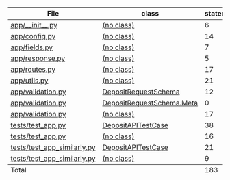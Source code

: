 <table>
        <thead>
            <tr class="tablehead" title="Click to sort">
                <th id="file" class="name left" aria-sort="none" data-shortcut="f">File<span class="arrows"></span></th>
                <th id="region" class="name left" aria-sort="none" data-default-sort-order="ascending" data-shortcut="n">class<span class="arrows"></span></th>
                <th id="statements" aria-sort="none" data-default-sort-order="descending" data-shortcut="s">statements<span class="arrows"></span></th>
                <th id="missing" aria-sort="none" data-default-sort-order="descending" data-shortcut="m">missing<span class="arrows"></span></th>
                <th id="excluded" aria-sort="none" data-default-sort-order="descending" data-shortcut="x">excluded<span class="arrows"></span></th>
                <th id="coverage" class="right" aria-sort="none" data-shortcut="c">coverage<span class="arrows"></span></th>
            </tr>
        </thead>
        <tbody>
            <tr class="region">
                <td class="name left"><a href="z_5f5a17c013354698___init___py.html">app/__init__.py</a></td>
                <td class="name left"><a href="z_5f5a17c013354698___init___py.html"><data value=''><span class='no-noun'>(no class)</span></data></a></td>
                <td>6</td>
                <td>0</td>
                <td>0</td>
                <td class="right" data-ratio="6 6">100%</td>
            </tr>
            <tr class="region">
                <td class="name left"><a href="z_5f5a17c013354698_config_py.html">app/config.py</a></td>
                <td class="name left"><a href="z_5f5a17c013354698_config_py.html"><data value=''><span class='no-noun'>(no class)</span></data></a></td>
                <td>14</td>
                <td>0</td>
                <td>0</td>
                <td class="right" data-ratio="14 14">100%</td>
            </tr>
            <tr class="region">
                <td class="name left"><a href="z_5f5a17c013354698_fields_py.html">app/fields.py</a></td>
                <td class="name left"><a href="z_5f5a17c013354698_fields_py.html"><data value=''><span class='no-noun'>(no class)</span></data></a></td>
                <td>7</td>
                <td>0</td>
                <td>0</td>
                <td class="right" data-ratio="7 7">100%</td>
            </tr>
            <tr class="region">
                <td class="name left"><a href="z_5f5a17c013354698_response_py.html">app/response.py</a></td>
                <td class="name left"><a href="z_5f5a17c013354698_response_py.html"><data value=''><span class='no-noun'>(no class)</span></data></a></td>
                <td>5</td>
                <td>0</td>
                <td>0</td>
                <td class="right" data-ratio="5 5">100%</td>
            </tr>
            <tr class="region">
                <td class="name left"><a href="z_5f5a17c013354698_routes_py.html">app/routes.py</a></td>
                <td class="name left"><a href="z_5f5a17c013354698_routes_py.html"><data value=''><span class='no-noun'>(no class)</span></data></a></td>
                <td>17</td>
                <td>2</td>
                <td>0</td>
                <td class="right" data-ratio="15 17">88%</td>
            </tr>
            <tr class="region">
                <td class="name left"><a href="z_5f5a17c013354698_utils_py.html">app/utils.py</a></td>
                <td class="name left"><a href="z_5f5a17c013354698_utils_py.html"><data value=''><span class='no-noun'>(no class)</span></data></a></td>
                <td>21</td>
                <td>1</td>
                <td>0</td>
                <td class="right" data-ratio="20 21">95%</td>
            </tr>
            <tr class="region">
                <td class="name left"><a href="z_5f5a17c013354698_validation_py.html#t20">app/validation.py</a></td>
                <td class="name left"><a href="z_5f5a17c013354698_validation_py.html#t20"><data value='DepositRequestSchema'>DepositRequestSchema</data></a></td>
                <td>12</td>
                <td>0</td>
                <td>0</td>
                <td class="right" data-ratio="12 12">100%</td>
            </tr>
            <tr class="region">
                <td class="name left"><a href="z_5f5a17c013354698_validation_py.html#t55">app/validation.py</a></td>
                <td class="name left"><a href="z_5f5a17c013354698_validation_py.html#t55"><data value='Meta'>DepositRequestSchema.Meta</data></a></td>
                <td>0</td>
                <td>0</td>
                <td>0</td>
                <td class="right" data-ratio="0 0">100%</td>
            </tr>
            <tr class="region">
                <td class="name left"><a href="z_5f5a17c013354698_validation_py.html">app/validation.py</a></td>
                <td class="name left"><a href="z_5f5a17c013354698_validation_py.html"><data value=''><span class='no-noun'>(no class)</span></data></a></td>
                <td>17</td>
                <td>0</td>
                <td>0</td>
                <td class="right" data-ratio="17 17">100%</td>
            </tr>
            <tr class="region">
                <td class="name left"><a href="z_a44f0ac069e85531_test_app_py.html#t6">tests/test_app.py</a></td>
                <td class="name left"><a href="z_a44f0ac069e85531_test_app_py.html#t6"><data value='DepositAPITestCase'>DepositAPITestCase</data></a></td>
                <td>38</td>
                <td>0</td>
                <td>0</td>
                <td class="right" data-ratio="38 38">100%</td>
            </tr>
            <tr class="region">
                <td class="name left"><a href="z_a44f0ac069e85531_test_app_py.html">tests/test_app.py</a></td>
                <td class="name left"><a href="z_a44f0ac069e85531_test_app_py.html"><data value=''><span class='no-noun'>(no class)</span></data></a></td>
                <td>16</td>
                <td>1</td>
                <td>0</td>
                <td class="right" data-ratio="15 16">94%</td>
            </tr>
            <tr class="region">
                <td class="name left"><a href="z_a44f0ac069e85531_test_app_similarly_py.html#t6">tests/test_app_similarly.py</a></td>
                <td class="name left"><a href="z_a44f0ac069e85531_test_app_similarly_py.html#t6"><data value='DepositAPITestCase'>DepositAPITestCase</data></a></td>
                <td>21</td>
                <td>0</td>
                <td>0</td>
                <td class="right" data-ratio="21 21">100%</td>
            </tr>
            <tr class="region">
                <td class="name left"><a href="z_a44f0ac069e85531_test_app_similarly_py.html">tests/test_app_similarly.py</a></td>
                <td class="name left"><a href="z_a44f0ac069e85531_test_app_similarly_py.html"><data value=''><span class='no-noun'>(no class)</span></data></a></td>
                <td>9</td>
                <td>1</td>
                <td>0</td>
                <td class="right" data-ratio="8 9">89%</td>
            </tr>
        </tbody>
        <tfoot>
            <tr class="total">
                <td class="name left">Total</td>
                <td class="name left">&nbsp;</td>
                <td>183</td>
                <td>5</td>
                <td>0</td>
                <td class="right" data-ratio="178 183">97%</td>
            </tr>
        </tfoot>
</table>